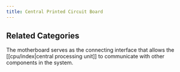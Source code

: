 ```yaml
---
title: Central Printed Circuit Board
---
```

## Related Categories

The motherboard serves as the connecting interface that allows the [[cpu/index|central processing unit]] to communicate with other components in the system.